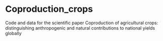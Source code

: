 # Coproduction_crops
Code and data for the scientific paper Coproduction of agricultural crops: distinguishing anthropogenic and natural contributions to national yields globally
